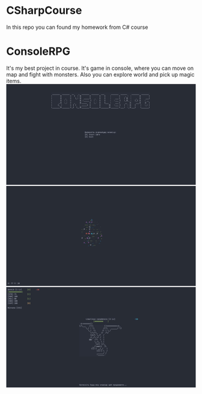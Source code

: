 # CSharpCourse

In this repo you can found my homework from C# course

# ConsoleRPG

It's my best project in course. It's game in console, where you can move on map
and fight with monsters. Also you can explore world and pick up magic items.
![Main menu](./images/ConsoleRPG_1.jpg 'Main menu screeshot')
![Map of worls](./images/ConsoleRPG_2.jpg "Map where you can move and find monsters")
![Fight](./images/ConsoleRPG_3.jpg "Fight with monster")
